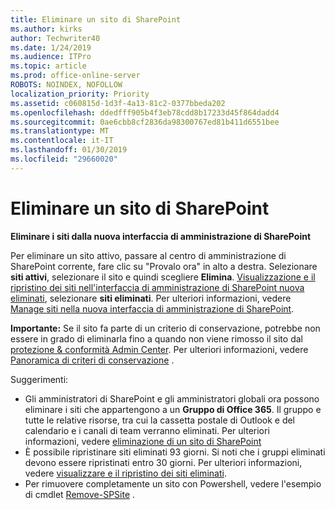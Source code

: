 ```yaml
---
title: Eliminare un sito di SharePoint
ms.author: kirks
author: Techwriter40
ms.date: 1/24/2019
ms.audience: ITPro
ms.topic: article
ms.prod: office-online-server
ROBOTS: NOINDEX, NOFOLLOW
localization_priority: Priority
ms.assetid: c060815d-1d3f-4a13-81c2-0377bbeda202
ms.openlocfilehash: ddedfff905b4f3eb78cdd8b17233d45f864dadd4
ms.sourcegitcommit: 0ae6cbb8cf2836da98300767ed81b411d6551bee
ms.translationtype: MT
ms.contentlocale: it-IT
ms.lasthandoff: 01/30/2019
ms.locfileid: "29660020"
---
```

# <a name="delete-a-sharepoint-site"></a>Eliminare un sito di SharePoint
 **Eliminare i siti dalla nuova interfaccia di amministrazione di SharePoint**
  
Per eliminare un sito attivo, passare al centro di amministrazione di SharePoint corrente, fare clic su "Provalo ora" in alto a destra. Selezionare **siti attivi**, selezionare il sito e quindi scegliere **Elimina**. [Visualizzazione e il ripristino dei siti nell'interfaccia di amministrazione di SharePoint nuova eliminati](https://docs.microsoft.com/sharepoint/view-and-restore-deleted-sites-in-new-admin-center), selezionare **siti eliminati**. Per ulteriori informazioni, vedere [Manage siti nella nuova interfaccia di amministrazione di SharePoint](https://docs.microsoft.com/sharepoint/manage-sites-in-new-admin-center).
  
**Importante:** Se il sito fa parte di un criterio di conservazione, potrebbe non essere in grado di eliminarla fino a quando non viene rimosso il sito dal [protezione &amp; conformità Admin Center](https://protection.office.com/?rfr=AdminCenter#/homepage). Per ulteriori informazioni, vedere [Panoramica di criteri di conservazione](https://docs.microsoft.com/office365/securitycompliance/retention-policies#content-in-onedrive-accounts-and-sharepoint-sites) . 
  
Suggerimenti:
- Gli amministratori di SharePoint e gli amministratori globali ora possono eliminare i siti che appartengono a un **Gruppo di Office 365**. Il gruppo e tutte le relative risorse, tra cui la cassetta postale di Outlook e del calendario e i canali di team verranno eliminati. Per ulteriori informazioni, vedere [eliminazione di un sito di SharePoint](https://docs.microsoft.com/sharepoint/manage-sites-in-new-admin-center#delete-a-site)
- È possibile ripristinare siti eliminati 93 giorni. Si noti che i gruppi eliminati devono essere ripristinati entro 30 giorni. Per ulteriori informazioni, vedere [visualizzare e il ripristino dei siti eliminati](https://docs.microsoft.com/sharepoint/view-and-restore-deleted-sites-in-new-admin-center).
- Per rimuovere completamente un sito con Powershell, vedere l'esempio di cmdlet [Remove-SPSite](https://docs.microsoft.com/powershell/module/sharepoint-server/remove-spsite?view=sharepoint-ps) . 
  

